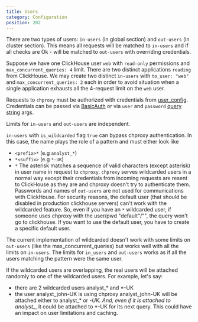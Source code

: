 ```yaml
---
title: Users
category: Configuration
position: 202
---
```


There are two types of users: `in-users` (in global section) and `out-users` (in cluster section).
This means all requests will be matched to `in-users` and if all checks are Ok - will be matched to `out-users`
with overriding credentials.

Suppose we have one ClickHouse user `web` with `read-only` permissions and `max_concurrent_queries: 4` limit.
There are two distinct applications `reading` from ClickHouse. We may create two distinct `in-users` with `to_user: "web"` and `max_concurrent_queries: 2` each in order to avoid situation when a single application exhausts all the 4-request limit on the `web` user.

Requests to `chproxy` must be authorized with credentials from [user_config](https://github.com/ContentSquare/chproxy/blob/master/config#user_config). Credentials can be passed via [BasicAuth](https://en.wikipedia.org/wiki/Basic_access_authentication) or via `user` and `password` [query string](https://en.wikipedia.org/wiki/Query_string) args.

Limits for `in-users` and `out-users` are independent.


`in-users` with `is_wildcarded` flag `true` can bypass chproxy authentication. In this case, the name plays the role of a pattern and must either look like
* `<prefix>*` (e.g `analyst_*`)
* `*<suffix>` (e.g `*-UK`)
* `*`
The asterisk matches a sequence of valid characters (except asterisk) in user name in request to `chproxy`. `chproxy` serves wildcarded users in a normal way except their credentials from incoming requests are resent to ClickHouse as they are and chproxy doesn't try to authenticate them. Passwords and names of `out-users` are not used for communications with ClickHouse. For security reasons, the default user (that should be disabled in production clickhouse servers) can't work with the wildcarded feature. So, even if you have an `*` wildcarded user, if someone uses chproxy with the user/pwd "default"/"", the query won't go to clickhouse. If you want to use the default user, you have to create a specific default user.

The current implementation of wildcarded doesn't work with some limits on `out-users` (like the max_concurrent_queries) but works well with all the limits on `in-users`. The limits for `in_users` and `out-users` works as if all the users matching the pattern were the same user.

If the wildcarded users are overlapping, the real users will be attached randomly to one of the wildcarded users. For example, let's say:
* there are 2 wildcarded users analyst_* and *-UK
* the user analyst_john-UK is using chproxy
analyst_john-UK will be attached either to analyst_* or *-UK. And, even if it is attached to analyst_*, it could be attached to *-UK for its next query. This could have an impact on user limitations and caching.